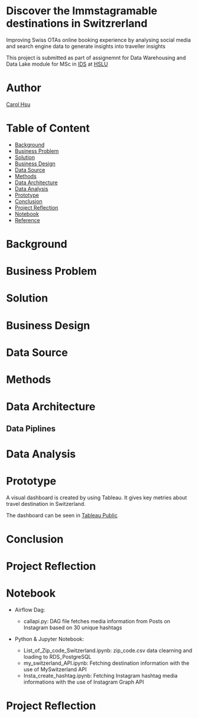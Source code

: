 # Discover the Immstagramable destinations in Switzrerland
Improving Swiss OTAs online booking experience by analysing social media and search engine data to generate insights into traveller insights

This project is submitted as part of assignemnt for Data Warehousing and Data Lake module for MSc in [IDS](https://www.hslu.ch/en/lucerne-school-of-business/degree-programmes/master/applied-information-and-data-science/) at [HSLU](https://www.hslu.ch/de-ch/)

# Author
[Carol Hsu](https://github.com/hsuwanying)

# Table of Content
 - [Background](https://github.com/hsuwanying/traveller-insights-analysis/blob/main/README.md#initial-situation)
 - [Business Problem](https://github.com/hsuwanying/traveller-insights-analysis/blob/main/README.md#business-problem)
 - [Solution](https://github.com/hsuwanying/traveller-insights-analysis/blob/main/README.md#solution)
 - [Business Design](https://github.com/hsuwanying/traveller-insights-analysis/blob/main/README.md#business-design)
 - [Data Source](https://github.com/hsuwanying/traveller-insights-analysis/blob/main/README.md#data-source)
 - [Methods](https://github.com/hsuwanying/traveller-insights-analysis/blob/main/README.md#Methods)
 - [Data Architecture](https://github.com/hsuwanying/traveller-insights-analysis/blob/main/README.md#data-architecture)
 - [Data Analysis](https://github.com/hsuwanying/traveller-insights-analysis/main/README.md#data-analysis)
 - [Prototype](https://github.com/hsuwanying/traveller-insights-analysis/blob/main/README.md#prototype)
 - [Conclusion](https://github.com/hsuwanying/traveller-insights-analysis/blob/main/README.md#conclusion)
 - [Project Reflection](https://github.com/hsuwanying/traveller-insights-analysis/blob/main/README.md#project-reflection)
 - [Notebook](https://github.com/hsuwanying/traveller-insights-analysis/blob/main/README.md#notebook)
 - [Reference](https://github.com/hsuwanying/traveller-insights-analysis/blob/main/README.md#reference)

# Background
# Business Problem
# Solution
# Business Design
# Data Source
# Methods
# Data Architecture
  ## Data Piplines
# Data Analysis
# Prototype
A visual dashboard is created by using Tableau. It gives key metries about travel destination in Switzerland. 

The dashboard can be seen in 
[Tableau Public](https://public.tableau.com/app/profile/yang7231/viz/Dashboard_final_16402072757680/FinalDashboard?publish=yes)

# Conclusion
# Project Reflection
# Notebook
  - Airflow Dag:
    - callapi.py: DAG file fetches media information from Posts on Instagram based on 30 unique hashtags

  - Python & Jupyter Notebook:
    - List_of_Zip_code_Switzerland.ipynb: zip_code.csv data clearning and loading to RDS_PostgreSQL
    - my_switzerland_API.ipynb: Fetching destination information with the use of MySwitzerland API
    - Insta_create_hashtag.ipynb: Fetching Instagram hashtag media informations with the use of Instagram Graph API

# Project Reflection

